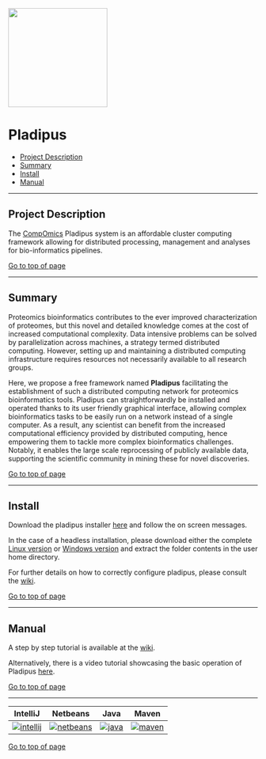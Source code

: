 <img src="https://raw.githubusercontent.com/wiki/compomics/pladipus/pladipus_logo.jpg" width="200">

# Pladipus

 * [Project Description](#project-description)
 * [Summary](#summary)
 * [Install](#install)
 * [Manual](#manual)

----

## Project Description

The [CompOmics](http://www.compomics.com) Pladipus system is an affordable cluster computing framework allowing for distributed processing, management and analyses for bio-informatics pipelines.

[Go to top of page](#pladipus)

----

## Summary

Proteomics bioinformatics contributes to the ever improved characterization of proteomes, but this novel and detailed knowledge comes at the cost of increased computational complexity.
Data intensive problems can be solved by parallelization across machines, a strategy termed distributed computing. However, setting up and maintaining a distributed computing infrastructure requires resources not necessarily available to all research groups.

Here, we propose a free framework named **Pladipus** facilitating the establishment of such a distributed computing network for proteomics bioinformatics tools. 
Pladipus can straightforwardly be installed and operated thanks to its user friendly graphical interface, allowing complex bioinformatics tasks to be easily run on a network instead of a single computer.
As a result, any scientist can benefit from the increased computational efficiency provided by distributed computing, hence empowering them to tackle more complex bioinformatics challenges.
Notably, it enables the large scale reprocessing of publicly available data, supporting the scientific community in mining these for novel discoveries.

[Go to top of page](#pladipus)

----

## Install

Download the pladipus installer [here](http://genesis.ugent.be/pladipus/download/Pladipus-installer-0.3.0.jar) and follow the on screen messages. 

In the case of a headless installation, please download either the complete [Linux version](http://genesis.ugent.be/pladipus/download/pladipus-linux) or [Windows version](http://genesis.ugent.be/pladipus/download/pladipus-windows) and extract the folder contents in the user home directory.

For further details on how to correctly configure pladipus, please consult the [wiki](https://github.com/compomics/pladipus/wiki/Settings).

[Go to top of page](#pladipus)

----

## Manual

A step by step tutorial is available at the [wiki](https://github.com/compomics/pladipus/wiki/Manual). 

Alternatively, there is a video tutorial showcasing the basic operation of Pladipus [here](https://www.youtube.com/watch?v=aeTF7Y0XfBY).



[Go to top of page](#pladipus)

----

| IntelliJ | Netbeans | Java | Maven |
|:--:|:--:|:--:|:--:|
| [![intellij](https://www.jetbrains.com/idea/docs/logo_intellij_idea.png)](https://www.jetbrains.com/idea/) | [![netbeans](https://netbeans.org/images_www/visual-guidelines/NB-logo-single.jpg)](https://netbeans.org/) | [![java](http://genesis.ugent.be/public_data/image/java.png)](http://java.com/en/) | [![maven](http://genesis.ugent.be/public_data/image/maven.png)](http://maven.apache.org/) |

[Go to top of page](#pladipus)
